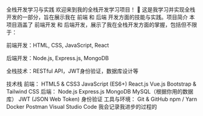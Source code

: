 全栈开发学习与实践
欢迎来到我的全栈开发学习项目！ 🎉
这是我学习并实现全栈开发的一部分，旨在展示我在 前端 和 后端 开发方面的技能与实践。项目简介
本项目涵盖了 前端开发 和 后端开发，展示了我在全栈开发方面的掌握，包括但不限于：

前端开发：HTML, CSS, JavaScript, React

后端开发：Node.js, Express.js, MongoDB

全栈技术：RESTful API，JWT身份验证，数据库设计等

技术栈
前端：
HTML5 & CSS3
JavaScript (ES6+)
React.js
Vue.js 
Bootstrap & Tailwind CSS
后端：
Node.js
Express.js
MongoDB
MySQL（根据你用的数据库）
JWT (JSON Web Token) 身份验证
工具与环境：
Git & GitHub
npm / Yarn
Docker
Postman
Visual Studio Code
我会记录我进步的过程的
